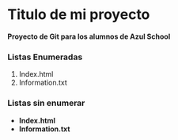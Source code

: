 # Titulo de mi proyecto
**Proyecto de Git para los alumnos de Azul School**

[//]:# (Listas enumeradas)
### Listas Enumeradas

1. Index.html 
2. Information.txt

### Listas sin enumerar
[//]:# (Listas sin enumerar)

* **Index.html** 
* **Information.txt**